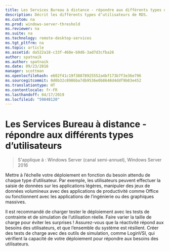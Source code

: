 ```yaml
---
title: Les Services Bureau à distance - répondre aux différents types d’utilisateurs
description: Décrit les différents types d’utilisateurs de RDS.
ms.custom: na
ms.prod: windows-server-threshold
ms.reviewer: na
ms.suite: na
ms.technology: remote-desktop-services
ms.tgt_pltfrm: na
ms.topic: article
ms.assetid: da522a18-c33f-468e-b9d6-3ad7d3cfba26
author: spatnaik
ms.author: spatnaik
ms.date: 09/23/2016
manager: scottman
ms.openlocfilehash: e602f41c19f38878925552a4bf173b7f3e36e796
ms.sourcegitcommit: 0d0b32c8986ba7db9536e0b8648d4ddf9b03e452
ms.translationtype: HT
ms.contentlocale: fr-FR
ms.lasthandoff: 04/17/2019
ms.locfileid: "59848120"
---
```

# <a name="remote-desktop-services---cater-to-different-kinds-of-users"></a>Les Services Bureau à distance - répondre aux différents types d’utilisateurs

>S'applique à : Windows Server (canal semi-annuel), Windows Server 2016

Mettre à l’échelle votre déploiement en fonction du besoin attendu de chaque type d’utilisateur.
Par exemple, les utilisateurs peuvent effectuer la saisie de données sur les applications légères, manipuler des jeux de données volumineux avec des applications de productivité comme Office ou fonctionnent avec les applications de l’ingénierie ou des graphiques massives.

Il est recommandé de charger tester le déploiement avec les tests de contrainte et de simulation de l’utilisation réelle. Faire varier la taille de charge pour éviter les surprises ! Assurez-vous que la réactivité répond aux besoins des utilisateurs, et que l’ensemble du système est résilient. Créer des tests de charge avec des outils de simulation, comme LoginVSI, qui vérifient la capacité de votre déploiement pour répondre aux besoins des utilisateurs. 
